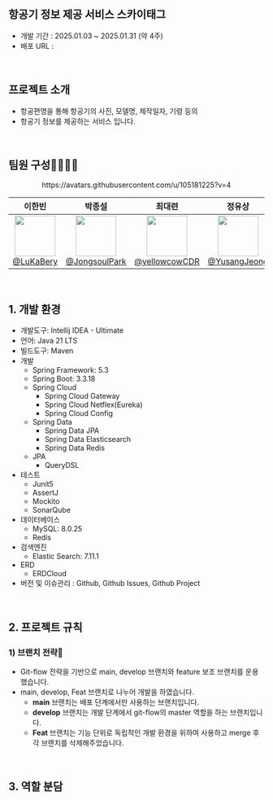 ## 항공기 정보 제공 서비스 스카이태그 
- 개발 기간 : 2025.01.03 ~ 2025.01.31 (약 4주)
- 배포 URL : 

<br>


## 프로젝트 소개

- 항공편명을 통해 항공기의 사진, 모델명, 제작일자, 기령 등의 
- 항공기 정보를 제공하는 서비스 입니다.

<br>

## 팀원 구성👨‍👩‍👧‍👦
<div align="center">
https://avatars.githubusercontent.com/u/105181225?v=4

| **이한빈** | **박종설** | **최대련** | **정유상** |
|:----------:|:----------:|:----------:|:----------:|
| [<img src="https://avatars.githubusercontent.com/u/99483558?s=96&v=4" height="80" width="80"> <br/> @LuKaBery](https://github.com/LuKaBery) | [<img src="https://avatars.githubusercontent.com/u/105614086?v=4/u/replace_with_JongsoulPark_avatar?s=96&v=4" height="80" width="80"> <br/> @JongsoulPark](https://github.com/JongsoulPark) | [<img src="https://avatars.githubusercontent.com/u/21366358?v=4/u/replace_with_yellowcowCDR_avatar?s=96&v=4" height="80" width="80"> <br/> @yellowcowCDR](https://github.com/yellowcowCDR) | [<img src="(https://avatars.githubusercontent.com/u/105181225?v=4)" height="80" width="80"> <br/> @YusangJeong](#) |
</div>

<br>


## 1. 개발 환경

- 개발도구: Intellij IDEA - Ultimate
- 언어: Java 21 LTS<br>
- 빌드도구: Maven
- 개발
    - Spring Framework: 5.3
    - Spring Boot: 3.3.18
    - Spring Cloud
        - Spring Cloud Gateway
        - Spring Cloud Netflex(Eureka)
        - Spring Cloud Config
    - Spring Data
        - Spring Data JPA
        - Spring Data Elasticsearch
        - Spring Data Redis
    - JPA
        - QueryDSL
- 테스트
    - Junit5
    - AssertJ
    - Mockito
    - SonarQube
- 데이터베이스
    - MySQL: 8.0.25
    - Redis
- 검색엔진
    - Elastic Search: 7.11.1
- ERD
    - ERDCloud
- 버전 및 이슈관리 : Github, Github Issues, Github Project

<br>

## 2. 프로젝트 규칙

### 1) 브랜치 전략🌴

- Git-flow 전략을 기반으로 main, develop 브랜치와 feature 보조 브랜치를 운용했습니다.
- main, develop, Feat 브랜치로 나누어 개발을 하였습니다.
    - **main** 브랜치는 배포 단계에서만 사용하는 브랜치입니다.
    - **develop** 브랜치는 개발 단계에서 git-flow의 master 역할을 하는 브랜치입니다.
    - **Feat** 브랜치는 기능 단위로 독립적인 개발 환경을 위하여 사용하고 merge 후 각 브랜치를 삭제해주었습니다.

<br>

## 3. 역할 분담
